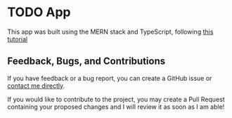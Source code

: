 # TODO App

This app was built using the MERN stack and TypeScript, following [this tutorial](https://www.freecodecamp.org/news/how-to-build-a-todo-app-with-react-typescript-nodejs-and-mongodb/)

## Feedback, Bugs, and Contributions

If you have feedback or a bug report, you can create a GitHub issue or [contact me directly](https://contact.nhcarrigan.com).

If you would like to contribute to the project, you may create a Pull Request containing your proposed changes and I will review it as soon as I am able!